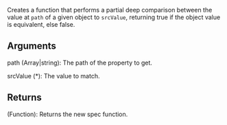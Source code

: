 Creates a function that performs a partial deep comparison between the value at `path` of a given object to `srcValue`, returning true if the object value is equivalent, else false.


## Arguments
path (Array|string): The path of the property to get.

srcValue (*): The value to match.


## Returns
(Function): Returns the new spec function.
